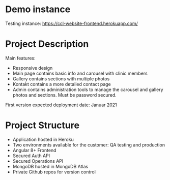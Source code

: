# Demo instance

Testing instance: https://ccl-website-frontend.herokuapp.com/


# Project Description

Main features:
- Responsive design
- Main page contains basic info and carousel with clinic members
- Gallery contains sections with multiple photos
- Kontakt contains a more detailed contact page
- Admin contains administration tools to manage the carousel and gallery photos and sections. Must be password secured.

First version expected deployment date: Januar 2021


# Project Structure

- Application hosted in Heroku
- Two environments available for the customer: QA testing and production
- Angular 8+ Frontend
- Secured Auth API
- Secured Operations API
- MongoDB hosted in MongoDB Atlas
- Private Github repos for version control  




